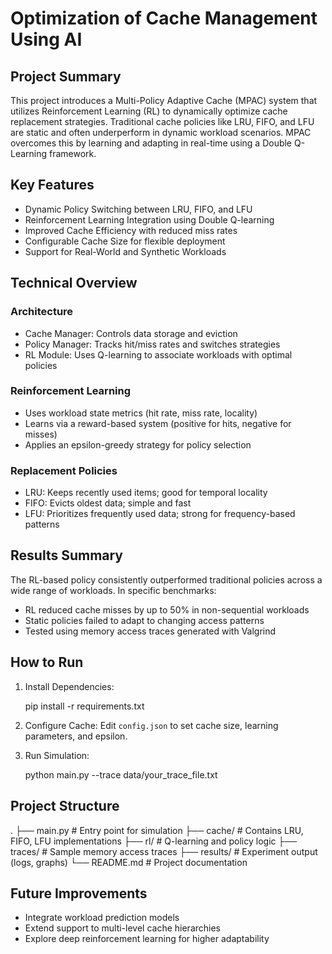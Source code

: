 
# Optimization of Cache Management Using AI

## Project Summary
This project introduces a Multi-Policy Adaptive Cache (MPAC) system that utilizes Reinforcement Learning (RL) to dynamically optimize cache replacement strategies. Traditional cache policies like LRU, FIFO, and LFU are static and often underperform in dynamic workload scenarios. MPAC overcomes this by learning and adapting in real-time using a Double Q-Learning framework.

## Key Features
- Dynamic Policy Switching between LRU, FIFO, and LFU
- Reinforcement Learning Integration using Double Q-learning
- Improved Cache Efficiency with reduced miss rates
- Configurable Cache Size for flexible deployment
- Support for Real-World and Synthetic Workloads

## Technical Overview

### Architecture
- Cache Manager: Controls data storage and eviction
- Policy Manager: Tracks hit/miss rates and switches strategies
- RL Module: Uses Q-learning to associate workloads with optimal policies

### Reinforcement Learning
- Uses workload state metrics (hit rate, miss rate, locality)
- Learns via a reward-based system (positive for hits, negative for misses)
- Applies an epsilon-greedy strategy for policy selection

### Replacement Policies
- LRU: Keeps recently used items; good for temporal locality
- FIFO: Evicts oldest data; simple and fast
- LFU: Prioritizes frequently used data; strong for frequency-based patterns

## Results Summary
The RL-based policy consistently outperformed traditional policies across a wide range of workloads. In specific benchmarks:
- RL reduced cache misses by up to 50% in non-sequential workloads
- Static policies failed to adapt to changing access patterns
- Tested using memory access traces generated with Valgrind

## How to Run

1. Install Dependencies:

   pip install -r requirements.txt


2. Configure Cache:
   Edit `config.json` to set cache size, learning parameters, and epsilon.

3. Run Simulation:


   python main.py --trace data/your_trace_file.txt


## Project Structure


.
├── main.py                # Entry point for simulation
├── cache/                 # Contains LRU, FIFO, LFU implementations
├── rl/                    # Q-learning and policy logic
├── traces/                # Sample memory access traces
├── results/               # Experiment output (logs, graphs)
└── README.md              # Project documentation


## Future Improvements

* Integrate workload prediction models
* Extend support to multi-level cache hierarchies
* Explore deep reinforcement learning for higher adaptability



